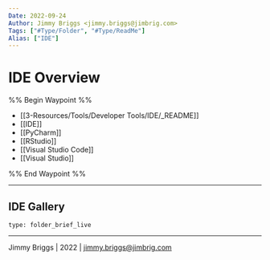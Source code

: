 ```yaml
---
Date: 2022-09-24
Author: Jimmy Briggs <jimmy.briggs@jimbrig.com>
Tags: ["#Type/Folder", "#Type/ReadMe"]
Alias: ["IDE"]
---
```


# IDE Overview

%% Begin Waypoint %%
- [[3-Resources/Tools/Developer Tools/IDE/_README]]
- [[IDE]]
- [[PyCharm]]
- [[RStudio]]
- [[Visual Studio Code]]
- [[Visual Studio]]

%% End Waypoint %%

***

## IDE Gallery

 
```ccard
type: folder_brief_live
```
 

***

Jimmy Briggs | 2022 | <jimmy.briggs@jimbrig.com>




